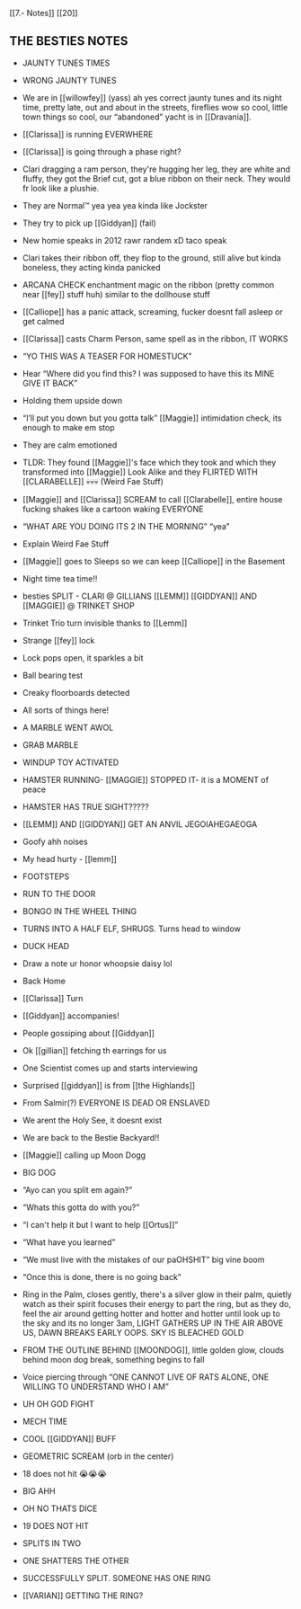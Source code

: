 [[7.- Notes]]
[[20]]
## THE BESTIES NOTES

-   JAUNTY TUNES TIMES
    
-   WRONG JAUNTY TUNES
    
-   We are in [[willowfey]] (yass) ah yes correct jaunty tunes and its night time, pretty late, out and about in the streets, fireflies wow so cool, little town things so cool, our “abandoned” yacht is in [[Dravania]].
    
-   [[Clarissa]] is running EVERWHERE
    
-   [[Clarissa]] is going through a phase right?
    
-   Clari dragging a ram person, they're hugging her leg, they are white and fluffy, they got the Brief cut, got a blue ribbon on their neck. They would fr look like a plushie.
    
-   They are Normal™️ yea yea yea kinda like Jockster
    
-   They try to pick up [[Giddyan]] (fail)
    
-   New homie speaks in 2012 rawr randem xD taco speak
    
-   Clari takes their ribbon off, they flop to the ground, still alive but kinda boneless, they acting kinda panicked
    
-   ARCANA CHECK enchantment magic on the ribbon (pretty common near [[fey]] stuff huh) similar to the dollhouse stuff
    
-   [[Calliope]] has a panic attack, screaming, fucker doesnt fall asleep or get calmed
    
-   [[Clarissa]] casts Charm Person, same spell as in the ribbon, IT WORKS
    
-   “YO THIS WAS A TEASER FOR HOMESTUCK”
    
-   Hear “Where did you find this? I was supposed to have this its MINE GIVE IT BACK”
    
-   Holding them upside down
    
-   “I’ll put you down but you gotta talk” [[Maggie]] intimidation check, its enough to make em stop
    
-   They are calm emotioned
    
-   TLDR: They found [[Maggie]]'s face which they took and which they transformed into [[Maggie]] Look Alike and they FLIRTED WITH [[CLARABELLE]] 💀💀💀 (Weird Fae Stuff)
    
-   [[Maggie]] and [[Clarissa]] SCREAM to call [[Clarabelle]], entire house fucking shakes like a cartoon waking EVERYONE
    
-   “WHAT ARE YOU DOING ITS 2 IN THE MORNING” “yea”
    
-   Explain Weird Fae Stuff
    
-   [[Maggie]] goes to Sleeps so we can keep [[Calliope]] in the Basement
    
-   Night time tea time!!
    
-   besties SPLIT - CLARI @ GILLIANS [[LEMM]] [[GIDDYAN]] AND [[MAGGIE]] @ TRINKET SHOP
    
-   Trinket Trio turn invisible thanks to [[Lemm]]
    
-   Strange [[fey]] lock
    
-   Lock pops open, it sparkles a bit
    
-   Ball bearing test
    
-   Creaky floorboards detected
    
-   All sorts of things here!
    
-   A MARBLE WENT AWOL
    
-   GRAB MARBLE
    
-   WINDUP TOY ACTIVATED
    
-   HAMSTER RUNNING- [[MAGGIE]] STOPPED IT- it is a MOMENT of peace
    
-   HAMSTER HAS TRUE SIGHT?????
    
-   [[LEMM]] AND [[GIDDYAN]] GET AN ANVIL JEGOIAHEGAEOGA
    
-   Goofy ahh noises
    
-   My head hurty - [[lemm]]
    
-   FOOTSTEPS
    
-   RUN TO THE DOOR
    
-   BONGO IN THE WHEEL THING
    
-   TURNS INTO A HALF ELF, SHRUGS. Turns head to window
    
-   DUCK HEAD
    
-   Draw a note ur honor whoopsie daisy lol
    
-   Back Home
    
-   [[Clarissa]] Turn
    
-   [[Giddyan]] accompanies!
    
-   People gossiping about [[Giddyan]]
    
-   Ok [[gillian]] fetching th earrings for us
    
-   One Scientist comes up and starts interviewing
    
-   Surprised [[giddyan]] is from [[the Highlands]]
    
-   From Salmir(?) EVERYONE IS DEAD OR ENSLAVED
    
-   We arent the Holy See, it doesnt exist
    
-   We are back to the Bestie Backyard!!
    
-   [[Maggie]] calling up Moon Dogg
    
-   BIG DOG 
    
-   “Ayo can you split em again?” 
    
-   “Whats this gotta do with you?”
    
-   “I can't help it but I want to help [[Ortus]]”
    
-   “What have you learned”
    
-   “We must live with the mistakes of our paOHSHIT” big vine boom
    
-   “Once this is done, there is no going back”
    
-   Ring in the Palm, closes gently, there's a silver glow in their palm, quietly watch as their spirit focuses their energy to part the ring, but as they do, feel the air around getting hotter and hotter and hotter until look up to the sky and its no longer 3am, LIGHT GATHERS UP IN THE AIR ABOVE US, DAWN BREAKS EARLY OOPS. SKY IS BLEACHED GOLD
    
-   FROM THE OUTLINE BEHIND [[MOONDOG]], little golden glow, clouds behind moon dog break, something begins to fall
    
-   Voice piercing through “ONE CANNOT LIVE OF RATS ALONE, ONE WILLING TO UNDERSTAND WHO I AM”
    
-   UH OH GOD FIGHT
    
-   MECH TIME
    
-   COOL [[GIDDYAN]] BUFF
    
-   GEOMETRIC SCREAM (orb in the center)
    
-   18 does not hit 😭😭😭
    
-   BIG AHH
    
-   OH NO THATS DICE
    
-   19 DOES NOT HIT
    
-   SPLITS IN TWO
    
-   ONE SHATTERS THE OTHER
    
-   SUCCESSFULLY SPLIT. SOMEONE HAS ONE RING
    
-   [[VARIAN]] GETTING THE RING?

